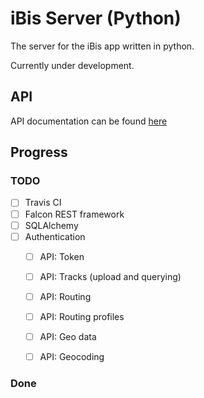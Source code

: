 # iBis Server (Python)

The server for the iBis app written in python.

Currently under development.


## API
API documentation can be found [here](API2.md)


## Progress

### TODO
- [ ] Travis CI
- [ ] Falcon REST framework
- [ ] SQLAlchemy
- [ ] Authentication
  - [ ] API: Token
  - [ ] API: Tracks (upload and querying)
  - [ ] API: Routing
  - [ ] API: Routing profiles
  - [ ] API: Geo data
  - [ ] API: Geocoding


### Done
